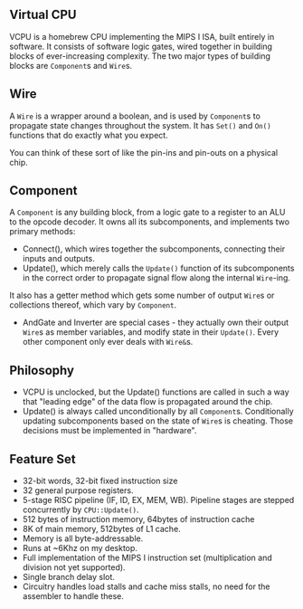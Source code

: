 Virtual CPU
---------

VCPU is a homebrew CPU implementing the MIPS I ISA, built entirely in software. It consists of software logic gates, wired together in building blocks of ever-increasing complexity. The two major types of building blocks are `Component`s and `Wire`s. 

Wire
------

A `Wire` is a wrapper around a boolean, and is used by `Component`s to propagate state changes throughout the system. It has `Set()` and `On()` functions that do exactly what you expect.

You can think of these sort of like the pin-ins and pin-outs on a physical chip.

Component
----------

A `Component` is any building block, from a logic gate to a register to an ALU to the opcode decoder. It owns all its subcomponents, and implements two primary methods:
* Connect(), which wires together the subcomponents, connecting their inputs and outputs.
* Update(), which merely calls the `Update()` function of its subcomponents in the correct order to propagate signal flow along the internal `Wire`-ing.

It also has a getter method which gets some number of output `Wire`s or collections thereof, which vary by `Component`.

* AndGate and Inverter are special cases - they actually own their output `Wire`s as member variables, and modify state in their `Update()`. Every other component only ever deals with `Wire&`s.

Philosophy
----------

* VCPU is unclocked, but the Update() functions are called in such a way that "leading edge" of the data flow is propagated around the chip.
* Update() is always called unconditionally by all `Component`s. Conditionally updating subcomponents based on the state of `Wire`s is cheating. Those decisions must be implemented in "hardware".

Feature Set
------------

* 32-bit words, 32-bit fixed instruction size
* 32 general purpose registers.
* 5-stage RISC pipeline (IF, ID, EX, MEM, WB). Pipeline stages are stepped concurrently by `CPU::Update()`.
* 512 bytes of instruction memory, 64bytes of instruction cache
* 8K of main memory, 512bytes of L1 cache.
* Memory is all byte-addressable.
* Runs at ~6Khz on my desktop.
* Full implementation of the MIPS I instruction set (multiplication and division not yet supported).
* Single branch delay slot.
* Circuitry handles load stalls and cache miss stalls, no need for the assembler to handle these.

